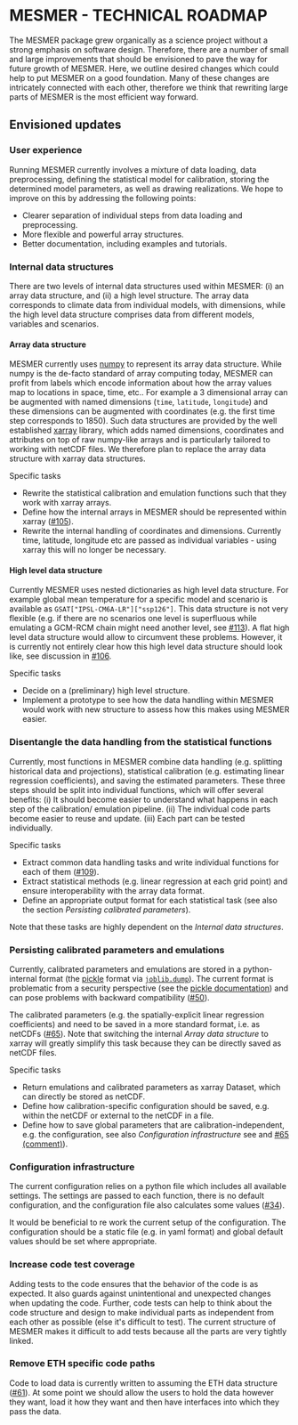 # MESMER - TECHNICAL ROADMAP

The MESMER package grew organically as a science project without a strong emphasis on software design.
Therefore, there are a number of small and large improvements that should be envisioned to pave the way for future growth of MESMER.
Here, we outline desired changes which could help to put MESMER on a good foundation.
Many of these changes are intricately connected with each other, therefore we think that rewriting large parts of MESMER is the most efficient way forward.

## Envisioned updates

### User experience

Running MESMER currently involves a mixture of data loading, data preprocessing, defining the statistical model for calibration, storing the determined model parameters, as well as drawing realizations. We hope to improve on this by addressing the following points:

- Clearer separation of individual steps from data loading and preprocessing.
- More flexible and powerful array structures.
- Better documentation, including examples and tutorials.


### Internal data structures

There are two levels of internal data structures used within MESMER: (i) an array data structure, and (ii) a high level structure. The array data corresponds to climate data from individual models, with dimensions, while the high level data structure comprises data from different models, variables and scenarios.

#### Array data structure

MESMER currently uses [numpy](https://numpy.org/) to represent its array data structure.
While numpy is the de-facto standard of array computing today, MESMER can profit from labels which encode information about how the array values map to locations in space, time, etc..
For example a 3 dimensional array can be augmented with named dimensions (`time`, `latitude`, `longitude`) and these dimensions can be augmented with coordinates (e.g. the first time step corresponds to 1850).
Such data structures are provided by the well established [xarray](http://xarray.pydata.org/en/stable/) library, which adds named dimensions, coordinates and attributes on top of raw numpy-like arrays and is particularly tailored to working with netCDF files.
We therefore plan to replace the array data structure with xarray data structures.

Specific tasks
- Rewrite the statistical calibration and emulation functions such that they work with xarray arrays.
- Define how the internal arrays in MESMER should be represented within xarray ([#105](https://github.com/MESMER-group/mesmer/issues/105)).
- Rewrite the internal handling of coordinates and dimensions. Currently time, latitude, longitude etc are passed as individual variables - using xarray this will no longer be necessary.

#### High level data structure

Currently MESMER uses nested dictionaries as high level data structure. For example global mean temperature for a specific model and scenario is available as `GSAT["IPSL-CM6A-LR"]["ssp126"]`. This data structure is not very flexible (e.g. if there are no scenarios one level is superfluous while emulating a GCM-RCM chain might need another level, see [#113](https://github.com/MESMER-group/mesmer/issues/113)). A flat high level data structure would allow to circumvent these problems. However, it is currently not entirely clear how this high level data structure should look like, see discussion in [#106](https://github.com/MESMER-group/mesmer/issues/106).

Specific tasks
- Decide on a (preliminary) high level structure.
- Implement a prototype to see how the data handling within MESMER would work with new structure to assess how this makes using MESMER easier.

### Disentangle the data handling from the statistical functions

Currently, most functions in MESMER combine data handling (e.g. splitting historical data and projections), statistical calibration (e.g. estimating linear regression coefficients), and saving the estimated parameters. These three steps should be split into individual functions, which will offer several benefits: (i) It should become easier to understand what happens in each step of the calibration/ emulation pipeline. (ii) The individual code parts become easier to reuse and update. (iii) Each part can be tested individually.

Specific tasks
- Extract common data handling tasks and write individual functions for each of them ([#109](https://github.com/MESMER-group/mesmer/pull/109)).
- Extract statistical methods (e.g. linear regression at each grid point) and ensure interoperability with the array data format.
- Define an appropriate output format for each statistical task (see also the section _Persisting calibrated parameters_).

Note that these tasks are highly dependent on the _Internal data structures_.

### Persisting calibrated parameters and emulations

Currently, calibrated parameters and emulations are stored in a python-internal format (the [pickle](https://docs.python.org/3/library/pickle.html) format via [`joblib.dump`](https://joblib.readthedocs.io/en/latest/generated/joblib.dump.html)). The current format is problematic from a security perspective (see the [pickle documentation](https://docs.python.org/3/library/pickle.html)) and can pose problems with backward compatibility ([#50](https://github.com/MESMER-group/mesmer/issues/50)).

The calibrated parameters (e.g. the spatially-explicit linear regression coefficients) and need to be saved in a more standard format, i.e. as netCDFs ([#65](https://github.com/MESMER-group/mesmer/issues/65)). Note that switching the internal _Array data structure_ to xarray will greatly simplify this task because they can be directly saved as netCDF files.

Specific tasks
- Return emulations and calibrated parameters as xarray Dataset, which can directly be stored as netCDF.
- Define how calibration-specific configuration should be saved, e.g. within the netCDF or external to the netCDF in a file.
- Define how to save global parameters that are calibration-independent, e.g. the configuration, see also _Configuration infrastructure_ see and [#65 (comment)](https://github.com/MESMER-group/mesmer/issues/65#issuecomment-959123361)).

### Configuration infrastructure

The current configuration relies on a python file which includes all available settings. The settings are passed to each function, there is no default configuration, and the configuration file also calculates some values ([#34](https://github.com/MESMER-group/mesmer/issues/34)).

It would be beneficial to re work the current setup of the configuration. The configuration should be a static file (e.g. in yaml format) and global default values should be set where appropriate.


### Increase code test coverage

Adding tests to the code ensures that the behavior of the code is as expected. It also guards against unintentional and unexpected changes when updating the code. Further, code tests can help to think about the code structure and design to make individual parts as independent from each other as possible (else it's difficult to test). The current structure of MESMER makes it difficult to add tests because all the parts are very tightly linked.

### Remove ETH specific code paths

Code to load data is currently written to assuming the ETH data structure ([#61](https://github.com/MESMER-group/mesmer/issues/61)). At some point we should allow the users to hold the data however they want, load it how they want and then have interfaces into which they pass the data.

